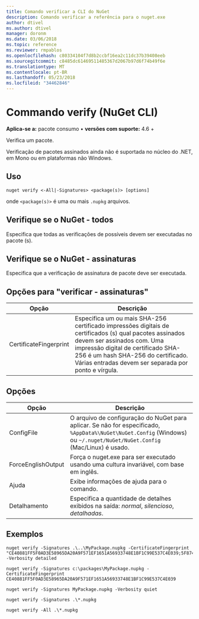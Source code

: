 ```yaml
---
title: Comando verificar a CLI do NuGet
description: Comando verificar a referência para o nuget.exe
author: dtivel
ms.author: dtivel
manager: doronm
ms.date: 03/06/2018
ms.topic: reference
ms.reviewer: rmpablos
ms.openlocfilehash: c80334104f7d8b2ccbf16ea2c11dc37b39408eeb
ms.sourcegitcommit: c8485dc61469511485367d2067b97d6f74b49f6e
ms.translationtype: MT
ms.contentlocale: pt-BR
ms.lasthandoff: 05/23/2018
ms.locfileid: "34462846"
---
```

# <a name="verify-command-nuget-cli"></a>Commando verify (NuGet CLI)

**Aplica-se a:** pacote consumo &bullet; **versões com suporte:** 4.6 +

Verifica um pacote.

Verificação de pacotes assinados ainda não é suportada no núcleo do .NET, em Mono ou em plataformas não Windows.

## <a name="usage"></a>Uso

```cli
nuget verify <-All|-Signatures> <package(s)> [options]
```

onde `<package(s)>` é uma ou mais `.nupkg` arquivos.

## <a name="nuget-verify--all"></a>Verifique se o NuGet - todos

Especifica que todas as verificações de possíveis devem ser executadas no pacote (s).

## <a name="nuget-verify--signatures"></a>Verifique se o NuGet - assinaturas

Especifica que a verificação de assinatura de pacote deve ser executada.

## <a name="options-for-verify--signatures"></a>Opções para "verificar - assinaturas"

| Opção | Descrição |
| --- | --- |
| CertificateFingerprint | Especifica um ou mais SHA-256 certificado impressões digitais de certificados (s) qual pacotes assinados devem ser assinados com. Uma impressão digital de certificado SHA-256 é um hash SHA-256 do certificado. Várias entradas devem ser separada por ponto e vírgula. |

## <a name="options"></a>Opções

| Opção | Descrição |
| --- | --- |
| ConfigFile | O arquivo de configuração do NuGet para aplicar. Se não for especificado, `%AppData%\NuGet\NuGet.Config` (Windows) ou `~/.nuget/NuGet/NuGet.Config` (Mac/Linux) é usado.|
| ForceEnglishOutput | Força o nuget.exe para ser executado usando uma cultura invariável, com base em inglês. |
| Ajuda | Exibe informações de ajuda para o comando. |
| Detalhamento | Especifica a quantidade de detalhes exibidos na saída: *normal*, *silencioso*, *detalhadas*. |

## <a name="examples"></a>Exemplos

```cli
nuget verify -Signatures .\..\MyPackage.nupkg -CertificateFingerprint "CE40881FF5F0AD3E58965DA20A9F571EF1651A56933748E1BF1C99E537C4E039;5F874AAF47BCB268A19357364E7FBB09D6BF9E8A93E1229909AC5CAC865802E2" -Verbosity detailed

nuget verify -Signatures c:\packages\MyPackage.nupkg -CertificateFingerprint CE40881FF5F0AD3E58965DA20A9F571EF1651A56933748E1BF1C99E537C4E039

nuget verify -Signatures MyPackage.nupkg -Verbosity quiet

nuget verify -Signatures .\*.nupkg

nuget verify -All .\*.nupkg

```